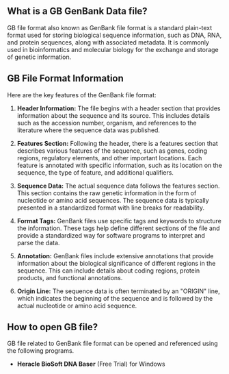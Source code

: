 ## What is a GB GenBank Data file?

GB file format also known as GenBank file format is a standard plain-text format used for storing biological sequence information, such as DNA, RNA, and protein sequences, along with associated metadata. It is commonly used in bioinformatics and molecular biology for the exchange and storage of genetic information.

## GB File Format Information

Here are the key features of the GenBank file format:

1.  **Header Information:** The file begins with a header section that provides information about the sequence and its source. This includes details such as the accession number, organism, and references to the literature where the sequence data was published.
    
2.  **Features Section:** Following the header, there is a features section that describes various features of the sequence, such as genes, coding regions, regulatory elements, and other important locations. Each feature is annotated with specific information, such as its location on the sequence, the type of feature, and additional qualifiers.
    
3.  **Sequence Data:** The actual sequence data follows the features section. This section contains the raw genetic information in the form of nucleotide or amino acid sequences. The sequence data is typically presented in a standardized format with line breaks for readability.
    
4.  **Format Tags:** GenBank files use specific tags and keywords to structure the information. These tags help define different sections of the file and provide a standardized way for software programs to interpret and parse the data.
    
5.  **Annotation:** GenBank files include extensive annotations that provide information about the biological significance of different regions in the sequence. This can include details about coding regions, protein products, and functional annotations.
    
6.  **Origin Line:** The sequence data is often terminated by an "ORIGIN" line, which indicates the beginning of the sequence and is followed by the actual nucleotide or amino acid sequence.

## How to open GB file?

GB file related to GenBank file format can be opened and referenced using the following programs.

- **Heracle BioSoft DNA Baser** (Free Trial) for Windows
